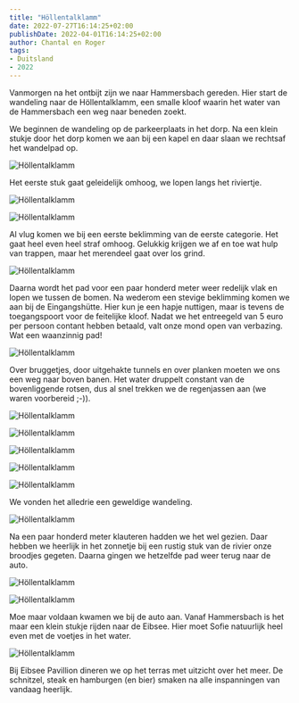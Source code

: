 ```yaml
---
title: "Höllentalklamm"
date: 2022-07-27T16:14:25+02:00
publishDate: 2022-04-01T16:14:25+02:00
author: Chantal en Roger
tags:
- Duitsland
- 2022
---
```


Vanmorgen na het ontbijt zijn we naar Hammersbach gereden. Hier start de wandeling naar de Höllentalklamm, een smalle kloof waarin het water van de Hammersbach een weg naar beneden zoekt.

We beginnen de wandeling op de parkeerplaats in het dorp. Na een klein stukje door het dorp komen we aan bij een kapel en daar slaan we rechtsaf het wandelpad op.

![Höllentalklamm](./images/IMG_3432%20(Custom).JPG)

Het eerste stuk gaat geleidelijk omhoog, we lopen langs het riviertje.

![Höllentalklamm](./images/IMG_3440%20(Custom).JPG)

![Höllentalklamm](./images/IMG_3450%20(Custom).JPG)

Al vlug komen we bij een eerste beklimming van de eerste categorie. Het gaat heel even heel straf omhoog. Gelukkig krijgen we af en toe wat hulp van trappen, maar het merendeel gaat over los grind.

![Höllentalklamm](./images/IMG_1241%20(Custom).png)

Daarna wordt het pad voor een paar honderd meter weer redelijk vlak en lopen we tussen de bomen. Na wederom een stevige beklimming komen we aan bij de Eingangshütte. Hier kun je een hapje nuttigen, maar is tevens de toegangspoort voor de feitelijke kloof. Nadat we het entreegeld van 5 euro per persoon contant hebben betaald, valt onze mond open van verbazing. Wat een waanzinnig pad!

![Höllentalklamm](./images/IMG_1247%20(Custom).png)

Over bruggetjes, door uitgehakte tunnels en over planken moeten we ons een weg naar boven banen. Het water druppelt constant van de bovenliggende rotsen, dus al snel trekken we de regenjassen aan (we waren voorbereid ;-)).

![Höllentalklamm](./images/IMG_3471%20(Custom).JPG)

![Höllentalklamm](./images/IMG_3480%20(Custom).JPG)

![Höllentalklamm](./images/IMG_3496%20(Custom).JPG)

![Höllentalklamm](./images/IMG_3514%20(Custom).JPG)

![Höllentalklamm](./images/IMG_3538%20(Custom).JPG)

We vonden het alledrie een geweldige wandeling.

![Höllentalklamm](./images/IMG_3565%20(Custom).JPG)

Na een paar honderd meter klauteren hadden we het wel gezien. Daar hebben we heerlijk in het zonnetje bij een rustig stuk van de rivier onze broodjes gegeten. Daarna gingen we hetzelfde pad weer terug naar de auto.

![Höllentalklamm](./images/IMG_3532%20(Custom).JPG)

![Höllentalklamm](./images/IMG_3583%20(Custom).JPG)

Moe maar voldaan kwamen we bij de auto aan. Vanaf Hammersbach is het maar een klein stukje rijden naar de Eibsee. Hier moet Sofie natuurlijk heel even met de voetjes in het water.

![Höllentalklamm](./images/IMG_3593%20(Custom).JPG)

Bij Eibsee Pavillion dineren we op het terras met uitzicht over het meer. De schnitzel, steak en hamburgen (en bier) smaken na alle inspanningen van vandaag heerlijk.

